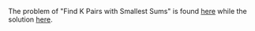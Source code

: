 The problem of "Find K Pairs with Smallest Sums" is found [here](https://leetcode.com/problems/find-k-pairs-with-smallest-sums/description/) while the solution [here]().